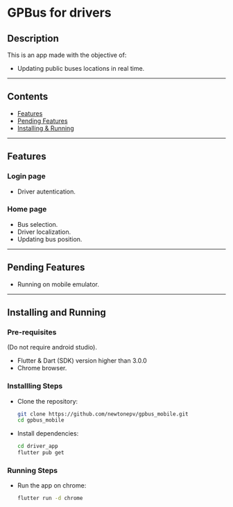 # GPBus for drivers

## Description
This is an app made with the objective of: 
- Updating public buses locations in real time.

<hr>

## Contents
- [Features](#features)
- [Pending Features](#pending-features)
- [Installing & Running](#installing-and-running)

<hr>

## Features
### Login page
- Driver autentication.
### Home page
- Bus selection.
- Driver localization.
- Updating bus position.

<hr>

## Pending Features
- Running on mobile emulator.

<hr>

## Installing and Running
### Pre-requisites
(Do not require android studio).
- Flutter & Dart (SDK) version higher than 3.0.0
- Chrome browser.
### Installling Steps
- Clone the repository:
  ```bash
  git clone https://github.com/newtonepv/gpbus_mobile.git
  cd gpbus_mobile
  ```
- Install dependencies:
  ```bash
  cd driver_app
  flutter pub get
  ```
### Running Steps
- Run the app on chrome:
  ```bash
  flutter run -d chrome
  ```

